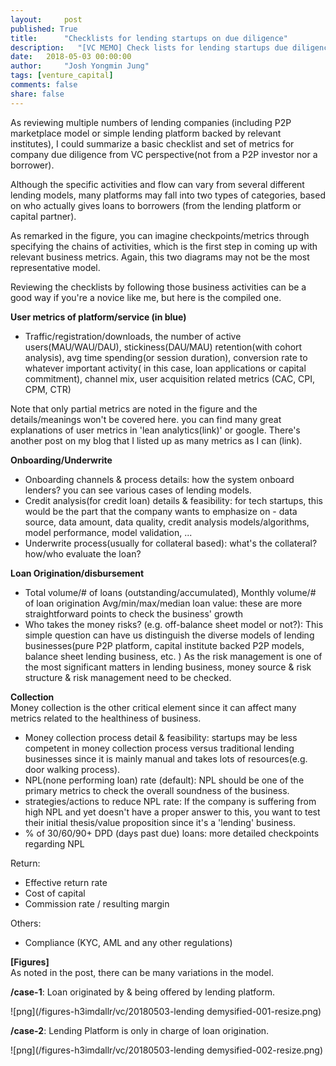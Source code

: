 ```yaml
---
layout:     post
published: True
title:      "Checklists for lending startups on due diligence"
description:   "[VC MEMO] Check lists for lending startups due diligence"
date:   2018-05-03 00:00:00
author:     "Josh Yongmin Jung"
tags: [venture_capital]
comments: false
share: false
---
```


As reviewing multiple numbers of lending companies (including P2P marketplace model or simple lending platform backed by relevant institutes), I could summarize a basic checklist and set of metrics for company due diligence from VC perspective(not from a P2P investor nor a borrower).  

Although the specific activities and flow can vary from several different lending models, many platforms may fall into two types of categories, based on who actually gives loans to borrowers (from the lending platform or capital partner).  

As remarked in the figure, you can imagine checkpoints/metrics through specifying the chains of activities, which is the first step in coming up with relevant business metrics. Again, this two diagrams may not be the most representative model.  

Reviewing the checklists by following those business activities can be a good way if you're a novice like me, but here is the compiled one.  


**User metrics of platform/service (in blue)**  
- Traffic/registration/downloads, the number of active users(MAU/WAU/DAU), stickiness(DAU/MAU) retention(with cohort analysis), avg time spending(or session duration), conversion rate to whatever important activity( in this case, loan applications or capital commitment), channel mix, user acquisition related metrics (CAC, CPI, CPM, CTR)

Note that only partial metrics are noted in the figure and the details/meanings won't be covered here. you can find many great explanations of user metrics in 'lean analytics(link)' or google. There's another post on my blog that I listed up as many metrics as I can (link).

**Onboarding/Underwrite**  
- Onboarding channels & process details: how the system onboard lenders? you can see various cases of lending models.
- Credit analysis(for credit loan) details & feasibility: for tech startups, this would be the part that the company wants to emphasize on - data source, data amount, data quality, credit analysis models/algorithms, model performance, model validation, ...
- Underwrite process(usually for collateral based): what's the collateral? how/who evaluate the loan?

**Loan Origination/disbursement**  
- Total volume/# of loans (outstanding/accumulated), Monthly volume/# of loan origination Avg/min/max/median loan value: these are more straightforward points to check the business' growth
- Who takes the money risks? (e.g. off-balance sheet model or not?): This simple question can have us distinguish the diverse models of lending businesses(pure P2P platform, capital institute backed P2P models,  balance sheet lending business, etc. ) As the risk management is one of the most significant matters in lending business, money source & risk structure & risk management need to be checked.

**Collection**  
Money collection is the other critical element since it can affect many metrics related to the healthiness of business.
- Money collection process detail & feasibility: startups may be less competent in money collection process versus traditional lending businesses since it is mainly manual and takes lots of resources(e.g. door walking process).
- NPL(none performing loan) rate (default): NPL should be one of the primary metrics to check the overall soundness of the business.
- strategies/actions to reduce NPL rate: If the company is suffering from high NPL and yet doesn't have a proper answer to this, you want to test their initial thesis/value proposition since it's a 'lending' business.
- % of 30/60/90+ DPD (days past due) loans: more detailed checkpoints regarding NPL

Return:
- Effective return rate
- Cost of capital
- Commission rate / resulting margin

Others:
- Compliance (KYC, AML and any other regulations)

**[Figures]**  
As noted in the post, there can be many variations in the model.   

**/case-1**: Loan originated by & being offered by  lending platform.  

![png](/figures-h3imdallr/vc/20180503-lending demysified-001-resize.png)  


**/case-2**: Lending Platform is only in charge of loan origination.  

![png](/figures-h3imdallr/vc/20180503-lending demysified-002-resize.png)

